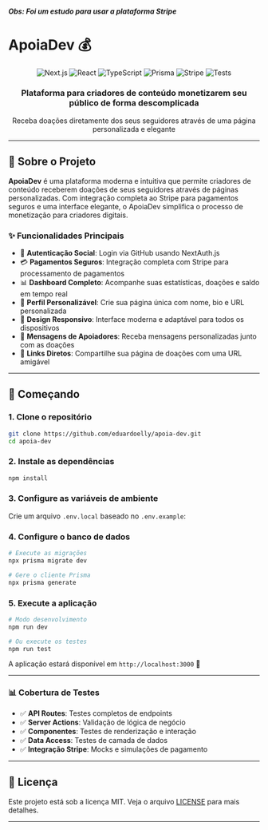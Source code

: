 ##### Obs: Foi um estudo para usar a plataforma Stripe

# ApoiaDev 💰

<div align="center">
  <img src="https://img.shields.io/badge/Next.js-15.3.2-000000?style=for-the-badge&logo=next.js&logoColor=white" alt="Next.js" />
  <img src="https://img.shields.io/badge/React-19.0.0-61DAFB?style=for-the-badge&logo=react&logoColor=black" alt="React" />
  <img src="https://img.shields.io/badge/TypeScript-5.0-3178C6?style=for-the-badge&logo=typescript&logoColor=white" alt="TypeScript" />
  <img src="https://img.shields.io/badge/Prisma-6.14.0-2D3748?style=for-the-badge&logo=prisma&logoColor=white" alt="Prisma" />
  <img src="https://img.shields.io/badge/Stripe-18.4.0-635BFF?style=for-the-badge&logo=stripe&logoColor=white" alt="Stripe" />
  <img src="https://img.shields.io/badge/Tests-232-brightgreen?style=for-the-badge" alt="Tests" />
</div>

<div align="center">
  <h3>Plataforma para criadores de conteúdo monetizarem seu público de forma descomplicada</h3>
  <p>Receba doações diretamente dos seus seguidores através de uma página personalizada e elegante</p>
</div>

---

## 🚀 Sobre o Projeto

**ApoiaDev** é uma plataforma moderna e intuitiva que permite criadores de conteúdo receberem doações de seus seguidores através de páginas personalizadas. Com integração completa ao Stripe para pagamentos seguros e uma interface elegante, o ApoiaDev simplifica o processo de monetização para criadores digitais.

### ✨ Funcionalidades Principais

- 🔐 **Autenticação Social**: Login via GitHub usando NextAuth.js
- 💳 **Pagamentos Seguros**: Integração completa com Stripe para processamento de pagamentos
- 📊 **Dashboard Completo**: Acompanhe suas estatísticas, doações e saldo em tempo real
- 👤 **Perfil Personalizável**: Crie sua página única com nome, bio e URL personalizada
- 📱 **Design Responsivo**: Interface moderna e adaptável para todos os dispositivos
- 💬 **Mensagens de Apoiadores**: Receba mensagens personalizadas junto com as doações
- 🔗 **Links Diretos**: Compartilhe sua página de doações com uma URL amigável

---

## 🚀 Começando


### 1. Clone o repositório

```bash
git clone https://github.com/eduardoelly/apoia-dev.git
cd apoia-dev
```

### 2. Instale as dependências

```bash
npm install
```

### 3. Configure as variáveis de ambiente

Crie um arquivo `.env.local` baseado no `.env.example`:

### 4. Configure o banco de dados

```bash
# Execute as migrações
npx prisma migrate dev

# Gere o cliente Prisma
npx prisma generate
```

### 5. Execute a aplicação

```bash
# Modo desenvolvimento
npm run dev

# Ou execute os testes
npm run test
```

A aplicação estará disponível em `http://localhost:3000` 🎉

---

### 📊 Cobertura de Testes

- ✅ **API Routes**: Testes completos de endpoints
- ✅ **Server Actions**: Validação de lógica de negócio  
- ✅ **Componentes**: Testes de renderização e interação
- ✅ **Data Access**: Testes de camada de dados
- ✅ **Integração Stripe**: Mocks e simulações de pagamento

---

## 📄 Licença

Este projeto está sob a licença MIT. Veja o arquivo [LICENSE](LICENSE) para mais detalhes.

---
